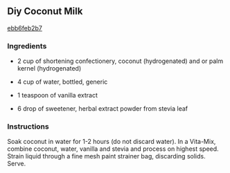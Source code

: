 ## Diy Coconut Milk

[ebb6feb2b7](http://www.food.com/recipe/diy-coconut-milk-420311)

### Ingredients

 - 2 cup of shortening confectionery, coconut (hydrogenated) and or palm kernel (hydrogenated)

 - 4 cup of water, bottled, generic

 - 1 teaspoon of vanilla extract

 - 6 drop of sweetener, herbal extract powder from stevia leaf

### Instructions

Soak coconut in water for 1-2 hours (do not discard water). In a Vita-Mix, combine coconut, water, vanilla and stevia and process on highest speed. Strain liquid through a fine mesh paint strainer bag, discarding solids. Serve.